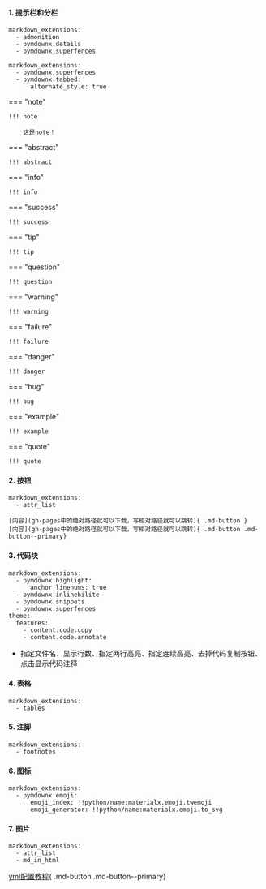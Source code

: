 #### 1. 提示栏和分栏
```
markdown_extensions:
  - admonition
  - pymdownx.details
  - pymdownx.superfences
```
```
markdown_extensions:
  - pymdownx.superfences
  - pymdownx.tabbed:
      alternate_style: true 
```
=== "note"

    !!! note

        这是note！

=== "abstract"

    !!! abstract

=== "info"

    !!! info

=== "success"

    !!! success

=== "tip"

    !!! tip

=== "question"

    !!! question

=== "warning"

    !!! warning

=== "failure"

    !!! failure

=== "danger"

    !!! danger

=== "bug"

    !!! bug

=== "example"

    !!! example

=== "quote"

    !!! quote

#### 2. 按钮
```
markdown_extensions:
  - attr_list
```
```
[内容](gh-pages中的绝对路径就可以下载，写相对路径就可以跳转){ .md-button }
[内容](gh-pages中的绝对路径就可以下载，写相对路径就可以跳转){ .md-button .md-button--primary}
```
#### 3. 代码块
```
markdown_extensions:
  - pymdownx.highlight:
      anchor_linenums: true
  - pymdownx.inlinehilite
  - pymdownx.snippets
  - pymdownx.superfences
theme:
  features:
    - content.code.copy
    - content.code.annotate  
```
- 指定文件名、显示行数、指定两行高亮、指定连续高亮、去掉代码复制按钮、点击显示代码注释
#### 4. 表格
```
markdown_extensions:
  - tables
```
#### 5. 注脚
```
markdown_extensions:
  - footnotes
```
#### 6. 图标
```
markdown_extensions:
  - pymdownx.emoji:
      emoji_index: !!python/name:materialx.emoji.twemoji
      emoji_generator: !!python/name:materialx.emoji.to_svg

```
#### 7. 图片
```
markdown_extensions:
  - attr_list
  - md_in_html
```

[yml配置教程](https://shafish.cn/blog/mkdocs/){ .md-button .md-button--primary}

